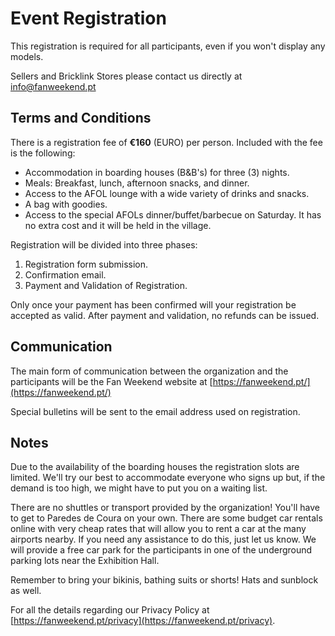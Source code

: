 # Event Registration

This registration is required for all participants, even if you won't display any models.

Sellers and Bricklink Stores please contact us directly at [info@fanweekend.pt](mailto:info@fanweekend.pt)

## Terms and Conditions

There is a registration fee of **€160** (EURO) per person. Included with the fee is the following:

- Accommodation in boarding houses (B&B's) for three (3) nights.
- Meals: Breakfast, lunch, afternoon snacks, and dinner.
- Access to the AFOL lounge with a wide variety of drinks and snacks.
- A bag with goodies.
- Access to the special AFOLs dinner/buffet/barbecue on Saturday. It has no extra cost and it will be held in the village.

Registration will be divided into three phases:

1. Registration form submission.
2. Confirmation email.
3. Payment and Validation of Registration.

Only once your payment has been confirmed will your registration be accepted as valid. After payment and validation, no refunds can be issued.

## Communication

The main form of communication between the organization and the participants will be the Fan Weekend website at [https://fanweekend.pt/](https://fanweekend.pt/)

Special bulletins will be sent to the email address used on registration.

## Notes

Due to the availability of the boarding houses the registration slots are limited. We'll try our best to accommodate everyone who signs up but, if the demand is too high, we might have to put you on a waiting list.

There are no shuttles or transport provided by the organization! You'll have to get to Paredes de Coura on your own. There are some budget car rentals online with very cheap rates that will allow you to rent a car at the many airports nearby. If you need any assistance to do this, just let us know. We will provide a free car park for the participants in one of the underground parking lots near the Exhibition Hall.

Remember to bring your bikinis, bathing suits or shorts! Hats and sunblock as well.

For all the details regarding our Privacy Policy at [https://fanweekend.pt/privacy](https://fanweekend.pt/privacy).
